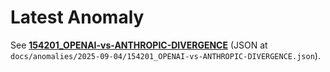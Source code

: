 # Latest Anomaly

See **[154201_OPENAI-vs-ANTHROPIC-DIVERGENCE](docs/anomalies/2025-09-04/154201_OPENAI-vs-ANTHROPIC-DIVERGENCE.md)** (JSON at `docs/anomalies/2025-09-04/154201_OPENAI-vs-ANTHROPIC-DIVERGENCE.json`).

